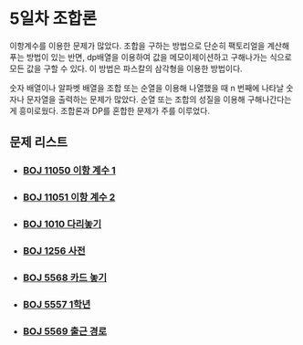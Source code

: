 # 5일차 조합론

이항계수를 이용한 문제가 많았다. 조합을 구하는 방법으로 단순히 팩토리얼을 계산해 푸는 방법이 있는 반면, dp배열을 이용하여 값을 메모이제이션하고 구해나가는 식으로 모든 값을 구할 수 있다. 이 방법은 파스칼의 삼각형을 이용한 방법이다. 



숫자 배열이나 알파벳 배열을 조합 또는 순열을 이용해 나열했을 때 n 번째에 나타날 숫자나 문자열을 출력하는 문제가 많았다. 순열 또는 조합의 성질을 이용해 구해나간다는게 흥미로웠다. 조합론과 DP를 혼합한 문제가 주를 이루었다.



## 문제 리스트

- ### [BOJ 11050 이항 계수 1](https://github.com/jungtaeyong/alstudy2/blob/ty/SDS/SDS%20알고리즘%20특강/baekjoon%2011050%20이항%20계수%201.cpp)

- ### [BOJ 11051 이항 계수 2](https://github.com/jungtaeyong/alstudy2/blob/ty/SDS/SDS%20알고리즘%20특강/baekjoon%2011051%20이항%20계수%202.cpp)

- ### [BOJ 1010 다리놓기](https://github.com/jungtaeyong/alstudy2/blob/ty/SDS/SDS%20알고리즘%20특강/baekjoon%201010%20다리놓기.cpp)

- ### [BOJ 1256 사전](https://github.com/jungtaeyong/alstudy2/blob/ty/SDS/SDS%20알고리즘%20특강/baekjoon%201256%20사전.cpp)

- ### [BOJ 5568 카드 놓기](https://github.com/jungtaeyong/alstudy2/blob/ty/SDS/SDS%20알고리즘%20특강/baekjoon%205568%20카드%20놓기.cpp)

- ### [BOJ 5557 1학년](https://github.com/jungtaeyong/alstudy2/blob/ty/SDS/SDS%20알고리즘%20특강/baekjoon%205557%201학년.cpp)

- ### [BOJ 5569 출근 경로](https://github.com/jungtaeyong/alstudy2/blob/ty/SDS/SDS%20알고리즘%20특강/baekjoon%205569%20출근%20경로.cpp)



